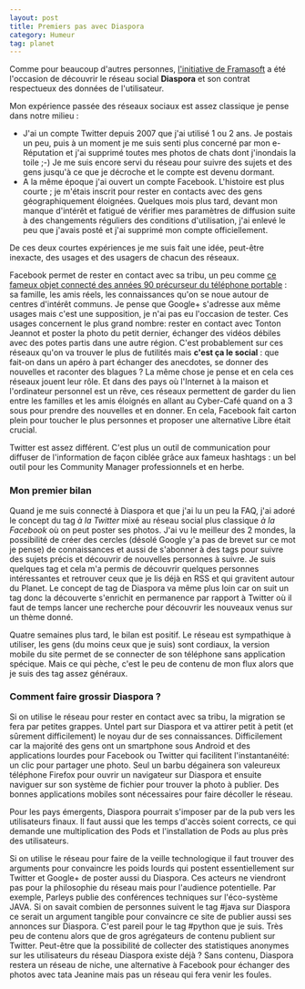 ```yaml
---
layout: post
title: Premiers pas avec Diaspora
category: Humeur
tag: planet
---
```


Comme pour beaucoup d'autres personnes, [l'initiative de
Framasoft](https://framasphere.org) a été l'occasion de découvrir le réseau
social **Diaspora** et son contrat respectueux des données de l'utilisateur.<!-- more -->

Mon expérience passée des réseaux sociaux est assez classique je pense dans
notre milieu :

-   J'ai un compte Twitter depuis 2007 que j'ai utilisé 1 ou 2 ans. Je postais un
peu, puis à un moment je me suis senti plus concerné par mon e-Réputation  et
j'ai supprimé toutes mes photos de chats dont j'inondais la toile ;-) Je me
suis encore servi du réseau pour suivre des sujets et des gens jusqu'à ce que
je décroche et le compte est devenu dormant.
-   A la même époque j'ai ouvert un compte Facebook. L'histoire est plus courte ;
je m'étais inscrit pour rester en contacts avec des gens géographiquement
éloignées. Quelques mois plus tard, devant mon manque d'intérêt et fatigué de
vérifier mes paramètres de diffusion suite à des changements réguliers des
conditions d'utilisation, j'ai enlevé le peu que j'avais posté et j'ai supprimé
mon compte officiellement.

De ces deux courtes expériences je me suis fait une idée, peut-être inexacte,
des usages et des usagers de chacun des réseaux.

Facebook permet de rester en contact avec sa tribu, un peu comme [ce fameux
objet connecté des années 90 précurseur du téléphone
portable](http://www.nosannees90.com/dans-les-90s-le-tam-tam-et-le-tatoo-pour-garder-le-contact-avec-sa-tribu) :
sa famille, les amis réels, les connaissances qu'on se noue autour de centres
d'intérêt communs. Je pense que Google+ s'adresse aux même usages mais c'est
une supposition, je n'ai pas eu l'occasion de tester.  Ces usages concernent le
plus grand nombre: rester en contact avec Tonton Jeannot et poster la photo du
petit dernier, échanger des vidéos débiles avec des potes partis dans une autre
région. C'est probablement sur ces réseaux qu'on va trouver le plus de
futilités mais **c'est ça le social** : que fait-on dans un apéro à part
échanger des anecdotes, se donner des nouvelles et raconter des blagues ? La
même chose  je pense et en cela ces réseaux jouent leur rôle. Et dans des pays
où l'Internet à la maison et l'ordinateur personnel est un rêve, ces
réseaux permettent de garder du lien entre les familles et les amis éloignés en
allant au Cyber-Café quand on a 3 sous pour prendre des nouvelles et en donner.
En cela, Facebook fait carton plein pour toucher le plus personnes et proposer
une alternative Libre était crucial.

Twitter est assez différent. C'est plus un outil de communication pour diffuser
de l'information de façon ciblée grâce aux fameux hashtags : un bel outil pour
les Community Manager professionnels et en herbe.

### Mon premier bilan

Quand je me suis connecté à Diaspora et que j'ai lu un peu la FAQ, j'ai adoré
le concept du tag *à la Twitter* mixé au réseau social plus classique *à la
Facebook* où on peut poster ses photos. J'ai vu le meilleur des 2 mondes, la
possibilité de créer des cercles (désolé Google y'a pas de brevet sur ce mot je
pense) de connaissances et aussi de s'abonner à des tags pour suivre des sujets
précis et découvrir de nouvelles personnes à suivre. Je suis quelques tag et
cela m'a permis de découvrir quelques personnes intéressantes et retrouver ceux
que je lis déjà en RSS et qui gravitent autour du Planet. Le concept de tag de
Diaspora va même plus loin car on suit un tag donc la découverte s'enrichit en
permanence par rapport à Twitter où il faut de temps lancer une recherche pour
découvrir les nouveaux venus sur un thème donné.

Quatre semaines plus tard, le bilan est positif. Le réseau est sympathique à
utiliser, les gens (du moins ceux que je suis) sont cordiaux, la version mobile
du site permet de se connecter de son téléphone sans application spécique. Mais
ce qui pèche, c'est le peu de contenu de mon flux alors que je suis des tag
assez généraux.

### Comment faire grossir Diaspora ?

Si on utilise le réseau pour rester en contact avec sa tribu, la migration se
fera par petites grappes. Untel part sur Diaspora et va attirer petit à petit
(et sûrement difficilement) le noyau dur de ses connaissances.  Difficilement
car la majorité des gens ont un smartphone sous Android et des applications
lourdes pour Facebook ou Twitter qui facilitent l'instantanéité: un clic pour
partager une photo. Seul un barbu dégainera son valeureux téléphone Firefox
pour ouvrir un navigateur sur Diaspora et ensuite naviguer sur son système de
fichier pour trouver la photo à publier. Des bonnes applications mobiles sont
nécessaires pour faire décoller le réseau.

Pour les pays émergents, Diaspora pourrait s'imposer par de la pub vers les
utilisateurs finaux. Il faut aussi que les temps d'accès soient corrects, ce
qui demande une multiplication des Pods et l'installation de Pods au plus près
des utilisateurs.

Si on utilise le réseau pour faire de la veille technologique il faut trouver
des arguments pour convaincre les poids lourds qui postent essentiellement sur
Twitter et Google+ de poster aussi du Diaspora. Ces acteurs ne viendront pas
pour la philosophie du réseau mais pour l'audience potentielle. Par exemple,
Parleys publie des conférences techniques sur l'éco-système JAVA. Si on savait
combien de personnes suivent le tag #java sur Diaspora ce serait un argument
tangible pour convaincre ce site de publier aussi ses annonces sur Diaspora.
C'est pareil pour le tag #python que je suis. Très peu de contenu alors que de
gros agrégateurs de contenu publient sur Twitter.  Peut-être que la possibilité
de collecter des statistiques anonymes sur les utilisateurs du réseau Diaspora
existe déjà ? Sans contenu, Diaspora restera un réseau de niche, une
alternative à Facebook pour échanger des photos avec tata Jeanine mais pas un
réseau qui fera venir les foules.
